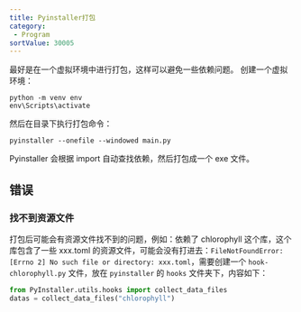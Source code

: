 ```yaml
---
title: Pyinstaller打包
category:
 - Program
sortValue: 30005
---
```


最好是在一个虚拟环境中进行打包，这样可以避免一些依赖问题。
创建一个虚拟环境：

```shell
python -m venv env
env\Scripts\activate
```

然后在目录下执行打包命令：

```shell
pyinstaller --onefile --windowed main.py
```

Pyinstaller 会根据 import 自动查找依赖，然后打包成一个 exe 文件。

## 错误

### 找不到资源文件

打包后可能会有资源文件找不到的问题，例如：依赖了 chlorophyll 这个库，这个库包含了一些 xxx.toml 的资源文件，可能会没有打进去：`FileNotFoundError: [Errno 2] No such file or directory: xxx.toml`，需要创建一个 `hook-chlorophyll.py` 文件，放在 `pyinstaller` 的 `hooks` 文件夹下，内容如下：

```python
from PyInstaller.utils.hooks import collect_data_files
datas = collect_data_files("chlorophyll")
```
